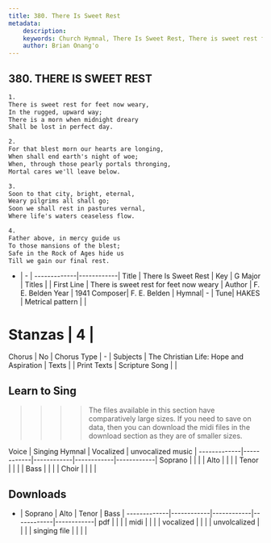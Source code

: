```yaml
---
title: 380. There Is Sweet Rest
metadata:
    description: 
    keywords: Church Hymnal, There Is Sweet Rest, There is sweet rest for feet now weary, 
    author: Brian Onang'o
---
```



## 380. THERE IS SWEET REST

```txt
1.
There is sweet rest for feet now weary, 
In the rugged, upward way; 
There is a morn when midnight dreary 
Shall be lost in perfect day. 

2.
For that blest morn our hearts are longing, 
When shall end earth's night of woe; 
When, through those pearly portals thronging, 
Mortal cares we'll leave below. 

3.
Soon to that city, bright, eternal, 
Weary pilgrims all shall go; 
Soon we shall rest in pastures vernal, 
Where life's waters ceaseless flow. 

4.
Father above, in mercy guide us 
To those mansions of the blest; 
Safe in the Rock of Ages hide us 
Till we gain our final rest.
```

- |   -  |
-------------|------------|
Title | There Is Sweet Rest |
Key | G Major |
Titles |  |
First Line | There is sweet rest for feet now weary |
Author | F. E. Belden
Year | 1941
Composer| F. E. Belden |
Hymnal|  - |
Tune| HAKES |
Metrical pattern | |
# Stanzas | 4 |
Chorus | No |
Chorus Type | - |
Subjects | The Christian Life: Hope and Aspiration |
Texts |  |
Print Texts | 
Scripture Song |  |
  
## Learn to Sing

>>>> The files available in this section have comparatively large sizes. If you need to save on data, then you can download the midi files in the download section as they are of smaller sizes.

Voice |  Singing Hymnal | Vocalized | unvocalized music |
-------------|------------|------------|------------|------------|
Soprano | | | |
Alto | | | |
Tenor | | | |
Bass | | | |
Choir | | | |

## Downloads

- |  Soprano | Alto | Tenor | Bass |
-------------|------------|------------|------------|------------|
pdf | | | |
midi | | | |
vocalized | | | |
unvolcalized | | | |
singing file | | | |
  